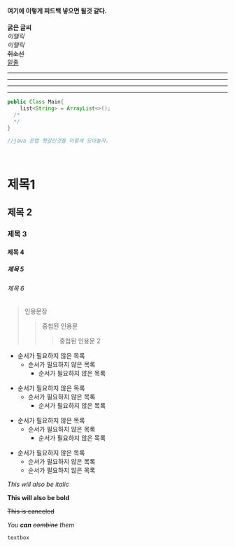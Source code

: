 #### 여기에 이렇게 피드백 넣으면 될것 같다.
**굵은 글씨**  
*이텔릭*  
_이탤릭_  
~~취소선~~  
<u>밑줄</u>  


---

***
___
******


```java
public Class Main{
    list<String> = ArrayList<>();
  /*
  */
}

//java 문법 헷갈린것들 이렇게 모아놓자.
```

<br/>

# 제목1
## 제목 2
### 제목 3
#### 제목 4
##### 제목 5
###### 제목 6

> 인용문장
>> 중첩된 인용문
>>> 중첩된 인용문 2


- 순서가 필요하지 않은 목록
    - 순서가 필요하지 않은 목록
        - 순서가 필요하지 않은 목록
* 순서가 필요하지 않은 목록
    * 순서가 필요하지 않은 목록
        * 순서가 필요하지 않은 목록
+ 순서가 필요하지 않은 목록
    + 순서가 필요하지 않은 목록
        + 순서가 필요하지 않은 목록

- 순서가 필요하지 않은 목록
    * 순서가 필요하지 않은 목록
    + 순서가 필요하지 않은 목록

_This will also be italic_
 
**This will also be bold**
 
~~This is canceled~~
 
_You **can** ~~combine~~ them_

`textbox`